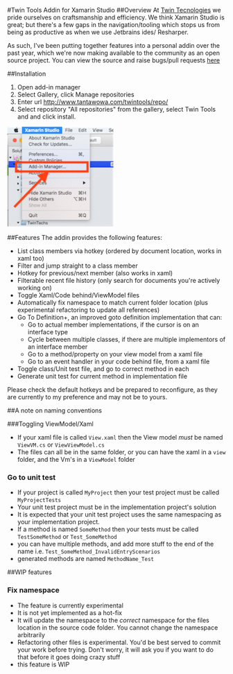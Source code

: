#Twin Tools Addin for Xamarin Studio
##Overview
At [Twin Tecnologies](https://www.twintechs.com/) we pride ourselves on craftsmanship and efficiency. We think Xamarin Studio is great; but there's a few gaps in the navigation/tooling which stops us from being as productive as when we use Jetbrains ides/ Resharper.

As such, I've been putting together features into a personal addin over the past year, which we're now making available to the community as an open source project. You can view the source and raise bugs/pull requests [here](https://github.com/georgejecook/TwinToolsForXamarin)

##Installation

  1. Open add-in manager
  2. Select Gallery, click Manage repositories
  3. Enter url http://www.tantawowa.com/twintools/repo/
  4. Select repository "All repositories" from the gallery, select Twin Tools and and click install.
  
  ![image](img/installInstruction.gif)

##Features
The addin provides the following features:

  * List class members via hotkey (ordered by document location, works in xaml too)
  * Filter and jump straight to a class member
  * Hotkey for previous/next member (also works in xaml)
  * Filterable recent file history (only search for documents you're actively working on)
  * Toggle Xaml/Code behind/ViewModel files
  * Automatically fix namespace to match current folder location (plus experimental refactoring to update all references)
  * Go To Definition+, an improved goto definition implementation that can:
    * Go to actual member implementations, if the cursor is on an interface type
    * Cycle between multiple classes, if there are multiple implementors of an interface member
    * Go to a method/property on your view model from a xaml file
    * Go to an event handler in your code behind file, from a xaml file
  * Toggle class/Unit test file, and go to correct method in each
  * Generate unit test for current method in implementation file
  
Please check the default hotkeys and be prepared to reconfigure, as they are currently to my preference and may not be to yours.

##A note on naming conventions

###Toggling ViewModel/Xaml

  * If your xaml file is called `View.xaml` then the View model _must_ be named `ViewVM.cs` or `ViewViewModel.cs`
  * The files can all be in the same folder, or you can have the xaml in a `view` folder, and the Vm's in a `ViewModel` folder
  
### Go to unit test

  * If your project is called `MyProject` then your test project must be called `MyProjectTests`
  * Your unit test project must be in the implementation project's solution
  * It is expected that your unit test project uses the same namespacing as your implementation project.
  * If a method is named `SomeMethod` then your tests must be called `TestSomeMethod` or `Test_SomeMethod`
  * you can have multiple methods, and add more stuff to the end of the name i.e. `Test_SomeMethod_InvalidEntryScenarios`
  * generated methods are named `MethodName_Test`
  
##WIP features
### Fix namespace
  * The feature is currently experimental
  * It is not yet implemented as a hot-fix
  * It will update the namespace to the _correct_ namespace for the files location in the source code folder. You cannot change the namespace arbitrarily
  * Refactoring other files is experimental. You'd be best served to commit your work before trying. Don't worry, it will ask you if you want to do that before it goes doing crazy stuff
  * this feature is WIP
